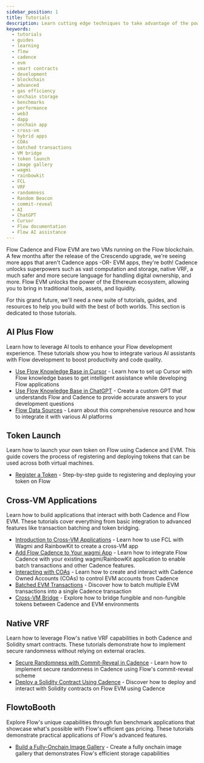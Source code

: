 ```yaml
---
sidebar_position: 1
title: Tutorials
description: Learn cutting edge techniques to take advantage of the power of Flow with EVM and Cadence.
keywords:
  - tutorials
  - guides
  - learning
  - flow
  - cadence
  - evm
  - smart contracts
  - development
  - blockchain
  - advanced
  - gas efficiency
  - onchain storage
  - benchmarks
  - performance
  - web3
  - dapp
  - onchain app
  - cross-vm
  - hybrid apps
  - COAs
  - batched transactions
  - VM bridge
  - token launch
  - image gallery
  - wagmi
  - rainbowkit
  - FCL
  - VRF
  - randomness
  - Random Beacon
  - commit-reveal
  - AI
  - ChatGPT
  - Cursor
  - Flow documentation
  - Flow AI assistance
---
```


Flow Cadence and Flow EVM are two VMs running on the Flow blockchain. A few months after the release of the Crescendo upgrade, we're seeing more apps that aren't Cadence apps -OR- EVM apps, they're both! Cadence unlocks superpowers such as vast computation and storage, native VRF, a much safer and more secure language for handling digital ownership, and more. Flow EVM unlocks the power of the Ethereum ecosystem, allowing you to bring in traditional tools, assets, and liquidity.

For this grand future, we'll need a new suite of tutorials, guides, and resources to help you build with the best of both worlds. This section is dedicated to those tutorials.

## AI Plus Flow

Learn how to leverage AI tools to enhance your Flow development experience. These tutorials show you how to integrate various AI assistants with Flow development to boost productivity and code quality.

- [Use Flow Knowledge Base in Cursor] - Learn how to set up Cursor with Flow knowledge bases to get intelligent assistance while developing Flow applications
- [Use Flow Knowledge Base in ChatGPT] - Create a custom GPT that understands Flow and Cadence to provide accurate answers to your development questions
- [Flow Data Sources] - Learn about this comprehensive resource and how to integrate it with various AI platforms

## Token Launch

Learn how to launch your own token on Flow using Cadence and EVM. This guide covers the process of registering and deploying tokens that can be used across both virtual machines.

- [Register a Token] - Step-by-step guide to registering and deploying your token on Flow

## Cross-VM Applications

Learn how to build applications that interact with both Cadence and Flow EVM. These tutorials cover everything from basic integration to advanced features like transaction batching and token bridging.

- [Introduction to Cross-VM Applications] - Learn how to use FCL with Wagmi and RainbowKit to create a cross-VM app
- [Add Flow Cadence to Your wagmi App] - Learn how to integrate Flow Cadence with your existing wagmi/RainbowKit application to enable batch transactions and other Cadence features.
- [Interacting with COAs] - Learn how to create and interact with Cadence Owned Accounts (COAs) to control EVM accounts from Cadence
- [Batched EVM Transactions] - Discover how to batch multiple EVM transactions into a single Cadence transaction
- [Cross-VM Bridge] - Explore how to bridge fungible and non-fungible tokens between Cadence and EVM environments

## Native VRF

Learn how to leverage Flow's native VRF capabilities in both Cadence and Solidity smart contracts. These tutorials demonstrate how to implement secure randomness without relying on external oracles.

- [Secure Randomness with Commit-Reveal in Cadence] - Learn how to implement secure randomness in Cadence using Flow's commit-reveal scheme
- [Deploy a Solidity Contract Using Cadence] - Discover how to deploy and interact with Solidity contracts on Flow EVM using Cadence

## FlowtoBooth

Explore Flow's unique capabilities through fun benchmark applications that showcase what's possible with Flow's efficient gas pricing. These tutorials demonstrate practical applications of Flow's advanced features.

- [Build a Fully-Onchain Image Gallery] - Create a fully onchain image gallery that demonstrates Flow's efficient storage capabilities

[Use Flow Knowledge Base in Cursor]: ai-plus-flow/cursor/index.md
[Use Flow Knowledge Base in ChatGPT]: ai-plus-flow/chatgpt/index.md
[Flow Data Sources]: ai-plus-flow/flow-data-sources.md
[Register a Token]: token-launch/register-token.md
[Introduction to Cross-VM Applications]: cross-vm-apps/introduction.md
[Interacting with COAs]: cross-vm-apps/interacting-with-coa.md
[Batched EVM Transactions]: cross-vm-apps/batched-evm-transactions.md
[Cross-VM Bridge]: cross-vm-apps/vm-bridge.md
[Build a Fully-Onchain Image Gallery]: flowtobooth/image-gallery.md
[Secure Randomness with Commit-Reveal in Cadence]: native-vrf/commit-reveal-cadence.md
[Deploy a Solidity Contract Using Cadence]: native-vrf/deploy-solidity-contract.md
[Add Flow Cadence to Your wagmi App]: ./cross-vm-apps/add-to-wagmi.md
